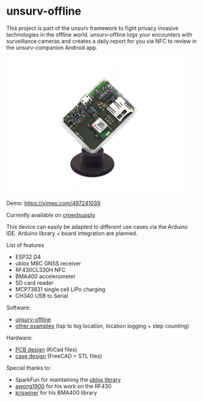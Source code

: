 # unsurv-offline

This project is part of the unsurv framework to fight privacy invasive technologies in the offline world. unsurv-offline logs your encounters with surveillance cameras and creates a daily report for you via NFC to review in the unsurv-companion Android app.

<img src="https://github.com/unsurv/unsurv-offline/blob/master/images/first.jpeg" alt="main PCB"
	title="unsurv-offline" width="480" height="360" />

Demo: https://vimeo.com/497241039

Currently available on [crowdsupply](https://www.crowdsupply.com/unsurv-technologies/unsurv-offline)

This device can easily be adapted to different use cases via the Arduino IDE. Arduino library + board integration are planned.

List of features

- ESP32 D4
- ublox M8C GNSS receiver
- RF430CL330H NFC 
- BMA400 accelerometer
- SD card reader
- MCP73831 single cell LiPo charging
- CH340 USB to Serial

Software:
- [unsurv-offline](https://github.com/unsurv/unsurv-offline/tree/master/software/unsurv-offline)
- [other examples](https://github.com/unsurv/unsurv-offline/tree/master/software/examples) (tap to log location, location logging + step counting)

Hardware:
- [PCB design](https://github.com/unsurv/unsurv-offline/tree/master/unsurv_offline_pcb/main) (KiCad files)
- [case design](https://github.com/unsurv/unsurv-offline/tree/master/case) (FreeCAD + STL files)

Special thanks to:

- SparkFun for maintaining the [ublox library](https://github.com/sparkfun/SparkFun_Ublox_Arduino_Library)
- [awong1900](https://github.com/awong1900/RF430CL330H_Shield) for his work on the RF430
- [kriswiner](https://github.com/kriswiner/BMA400) for his BMA400 library 
